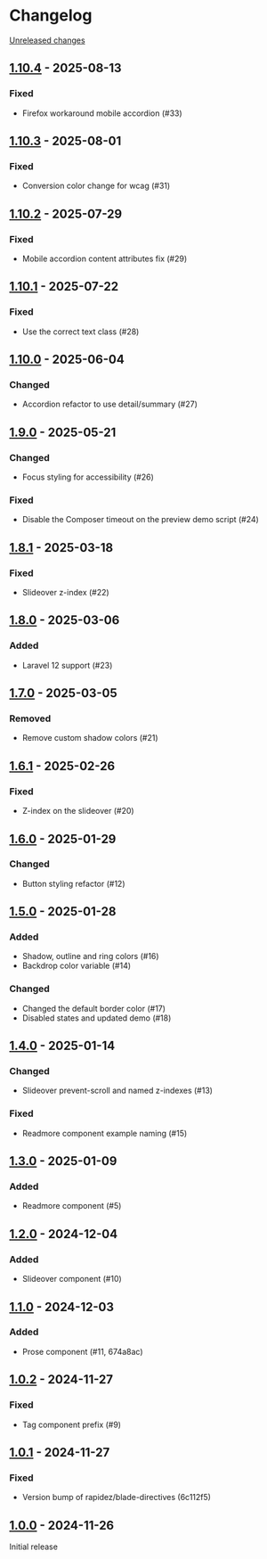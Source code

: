 # Changelog 

[Unreleased changes](https://github.com/rapidez/blade-components/compare/1.10.4...1.10.4)
## [1.10.4](https://github.com/rapidez/blade-components/releases/tag/1.10.4) - 2025-08-13

### Fixed

- Firefox workaround mobile accordion (#33)

## [1.10.3](https://github.com/rapidez/blade-components/releases/tag/1.10.3) - 2025-08-01

### Fixed

- Conversion color change for wcag (#31)

## [1.10.2](https://github.com/rapidez/blade-components/releases/tag/1.10.2) - 2025-07-29

### Fixed

- Mobile accordion content attributes fix (#29)

## [1.10.1](https://github.com/rapidez/blade-components/releases/tag/1.10.1) - 2025-07-22

### Fixed

- Use the correct text class (#28)

## [1.10.0](https://github.com/rapidez/blade-components/releases/tag/1.10.0) - 2025-06-04

### Changed

- Accordion refactor to use detail/summary (#27)

## [1.9.0](https://github.com/rapidez/blade-components/releases/tag/1.9.0) - 2025-05-21

### Changed

- Focus styling for accessibility (#26)

### Fixed

- Disable the Composer timeout on the preview demo script (#24)

## [1.8.1](https://github.com/rapidez/blade-components/releases/tag/1.8.1) - 2025-03-18

### Fixed

- Slideover z-index (#22)

## [1.8.0](https://github.com/rapidez/blade-components/releases/tag/1.8.0) - 2025-03-06

### Added

- Laravel 12 support (#23)

## [1.7.0](https://github.com/rapidez/blade-components/releases/tag/1.7.0) - 2025-03-05

### Removed

- Remove custom shadow colors (#21)

## [1.6.1](https://github.com/rapidez/blade-components/releases/tag/1.6.1) - 2025-02-26

### Fixed

- Z-index on the slideover (#20)

## [1.6.0](https://github.com/rapidez/blade-components/releases/tag/1.6.0) - 2025-01-29

### Changed

- Button styling refactor (#12)

## [1.5.0](https://github.com/rapidez/blade-components/releases/tag/1.5.0) - 2025-01-28

### Added

- Shadow, outline and ring colors (#16)
- Backdrop color variable (#14)

### Changed

- Changed the default border color (#17)
- Disabled states and updated demo (#18)

## [1.4.0](https://github.com/rapidez/blade-components/releases/tag/1.4.0) - 2025-01-14

### Changed

- Slideover prevent-scroll and named z-indexes (#13)

### Fixed

- Readmore component example naming (#15)

## [1.3.0](https://github.com/rapidez/blade-components/releases/tag/1.3.0) - 2025-01-09

### Added

- Readmore component (#5)

## [1.2.0](https://github.com/rapidez/blade-components/releases/tag/1.2.0) - 2024-12-04

### Added

- Slideover component (#10)

## [1.1.0](https://github.com/rapidez/blade-components/releases/tag/1.1.0) - 2024-12-03

### Added

- Prose component (#11, 674a8ac)

## [1.0.2](https://github.com/rapidez/blade-components/releases/tag/1.0.2) - 2024-11-27

### Fixed

- Tag component prefix (#9)

## [1.0.1](https://github.com/rapidez/blade-components/releases/tag/1.0.1) - 2024-11-27

### Fixed

- Version bump of rapidez/blade-directives (6c112f5)

## [1.0.0](https://github.com/rapidez/blade-components/releases/tag/1.0.0) - 2024-11-26

Initial release

